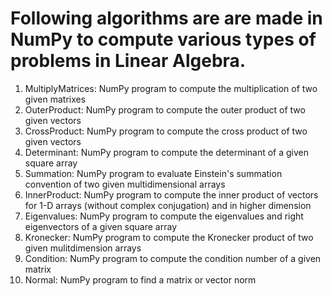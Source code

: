 # Following algorithms are are made in NumPy to compute various types of problems in Linear Algebra.
1) MultiplyMatrices: NumPy program to compute the multiplication of two given matrixes
2) OuterProduct: NumPy program to compute the outer product of two given vectors
3) CrossProduct: NumPy program to compute the cross product of two given vectors
4) Determinant: NumPy program to compute the determinant of a given square array
5) Summation: NumPy program to evaluate Einstein's summation convention of two given multidimensional arrays
6) InnerProduct: NumPy program to compute the inner product of vectors for 1-D arrays (without complex conjugation) and in higher dimension
7) Eigenvalues: NumPy program to compute the eigenvalues and right eigenvectors of a given square array
8) Kronecker: NumPy program to compute the Kronecker product of two given mulitdimension arrays
9) Condition: NumPy program to compute the condition number of a given matrix 
10) Normal: NumPy program to find a matrix or vector norm
